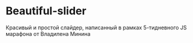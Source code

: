 # Beautiful-slider
Красивый и простой слайдер, написанный в рамках 5-тидневного JS марафона от Владилена Минина
